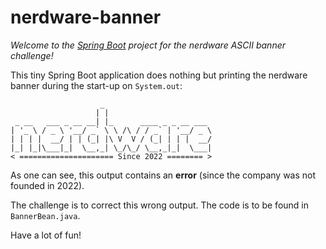 # nerdware-banner

*Welcome to the [Spring Boot](https://spring.io) project for the nerdware ASCII banner 
challenge!*

This tiny Spring Boot application does nothing but printing the nerdware banner during the 
start-up on `System.out`:

                        _                        
                       | |                       
     _ __   ___ _ __ __| |_      ____ _ _ __ ___ 
    | '_ \ / _ \ '__/ _` \ \ /\ / / _` | '__/ _ \
    | | | |  __/ | | (_| |\ V  V / (_| | | |  __/
    |_| |_|\___|_|  \__,_| \_/\_/ \__,_|_|  \___|
    < ===================== Since 2022 ======== >

As one can see, this output contains an **error** (since the company was not founded in 2022).

The challenge is to correct this wrong output. The code is to be found in `BannerBean.java`.

Have a lot of fun!